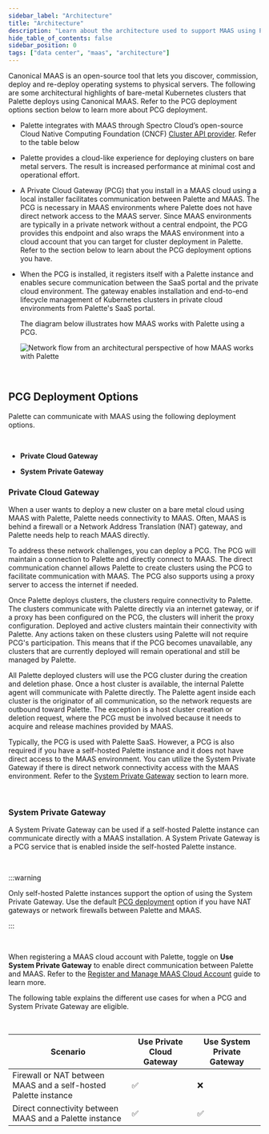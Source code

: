 ```yaml
---
sidebar_label: "Architecture"
title: "Architecture"
description: "Learn about the architecture used to support MAAS using Palette"
hide_table_of_contents: false
sidebar_position: 0
tags: ["data center", "maas", "architecture"]
---
```



Canonical MAAS is an open-source tool that lets you discover, commission, deploy and re-deploy operating systems to physical servers. The following are some architectural highlights of bare-metal Kubernetes clusters that Palette deploys using Canonical MAAS. Refer to the PCG deployment options section below to learn more about PCG deployment.


- Palette integrates with MAAS through Spectro Cloud’s open-source Cloud Native Computing Foundation (CNCF) [Cluster API provider](https://github.com/spectrocloud/cluster-api-provider-maas).
Refer to the table below


- Palette provides a cloud-like experience for deploying clusters on bare metal servers. The result is increased performance at minimal cost and operational effort.


- A Private Cloud Gateway (PCG) that you install in a MAAS cloud using a local installer facilitates communication between Palette and MAAS. The PCG is necessary in MAAS environments where Palette does not have direct network access to the MAAS server. Since MAAS environments are typically in a private network without a central endpoint, the PCG provides this endpoint and also wraps the MAAS environment into a cloud account that you can target for cluster deployment in Palette. Refer to the section below to learn about the PCG deployment options you have. 


- When the PCG is installed, it registers itself with a Palette instance and enables secure communication between the SaaS portal and the private cloud environment. The gateway enables installation and end-to-end lifecycle management of Kubernetes clusters in private cloud environments from Palette's SaaS portal.

  The diagram below illustrates how MAAS works with Palette using a PCG.

  ![Network flow from an architectural perspective of how MAAS works with Palette](/maas_cluster_architecture.png)

  <br />

## PCG Deployment Options

Palette can communicate with MAAS using the following deployment options.

<br />


- **Private Cloud Gateway**


- **System Private Gateway**

### Private Cloud Gateway

When a user wants to deploy a new cluster on a bare metal cloud using MAAS with Palette, Palette needs connectivity to MAAS. Often, MAAS is behind a firewall or a Network Address Translation (NAT) gateway, and Palette needs help to reach MAAS directly. 

To address these network challenges, you can deploy a PCG. The PCG will maintain a connection to Palette and directly connect to MAAS. The direct communication channel allows Palette to create clusters using the PCG to facilitate communication with MAAS. The PCG also supports using a proxy server to access the internet if needed.

Once Palette deploys clusters, the clusters require connectivity to Palette. The clusters communicate with Palette directly via an internet gateway, or if a proxy has been configured on the PCG, the clusters will inherit the proxy configuration. Deployed and active clusters maintain their connectivity with Palette. Any actions taken on these clusters using Palette will not require PCG's participation. This means that if the PCG becomes unavailable, any clusters that are currently deployed will remain operational and still be managed by Palette. 

All Palette deployed clusters will use the PCG cluster during the creation and deletion phase. Once a host cluster is available, the internal Palette agent will communicate with Palette directly. The Palette agent inside each cluster is the originator of all communication, so the network requests are outbound toward Palette. The exception is a host cluster creation or deletion request, where the PCG must be involved because it needs to acquire and release machines provided by MAAS.

Typically, the PCG is used with Palette SaaS. However, a PCG is also required if you have a self-hosted Palette instance and it does not have direct access to the MAAS environment. You can utilize the System Private Gateway if there is direct network connectivity access with the MAAS environment. Refer to the [System Private Gateway](#system-private-gateway) section to learn more.

<br />


### System Private Gateway

A System Private Gateway can be used if a self-hosted Palette instance can communicate directly with a MAAS installation. A System Private Gateway is a PCG service that is enabled inside the self-hosted Palette instance. 

<br />

:::warning

Only self-hosted Palette instances support the option of using the System Private Gateway. Use the default [PCG deployment](#private-cloud-gatewayy) option if you have NAT gateways or network firewalls between Palette and MAAS.

:::

<br />

When registering a MAAS cloud account with Palette, toggle on **Use System Private Gateway** to enable direct communication between Palette and MAAS. Refer to the [Register and Manage MAAS Cloud Account](register-manage-maas-cloud-accounts.md) guide to learn more.

The following table explains the different use cases for when a PCG and System Private Gateway are eligible.  

<br />

| Scenario | Use Private Cloud Gateway | Use System Private Gateway |
|-----------|----|----------------|
| Firewall or NAT between MAAS and a self-hosted Palette instance | ✅ | ❌ |
| Direct connectivity between MAAS and a Palette instance | ✅ | ✅ |
